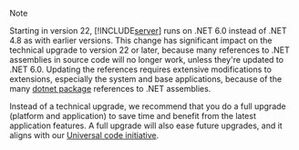 > [!NOTE]
> Starting in version 22, [!INCLUDE[server](server.md)] runs on .NET 6.0 instead of .NET 4.8 as with earlier versions. This change has significant impact on the technical upgrade to version 22 or later, because many references to .NET assemblies in source code will no longer work, unless they're updated to .NET 6.0. Updating the references requires extensive modifications to extensions, especially the system and base applications, because of the many [dotnet package](../devenv-get-started-call-dotnet-from-al.md) references to .NET assemblies.
>
> Instead of a technical upgrade, we recommend that you do a full upgrade (platform and application) to save time and benefit from the latest application features. A full upgrade will also ease future upgrades, and it aligns with our [Universal code initiative](https://cloudblogs.microsoft.com/dynamics365/it/2022/10/28/the-dynamics-365-business-central-universal-code-initiative-is-live/#:~:text=The%20Universal%20Code%20initiative%20is%20designed%20to%20encourage,the%20right%20apps%20on%20the%20Microsoft%20AppSource%20marketplace.).